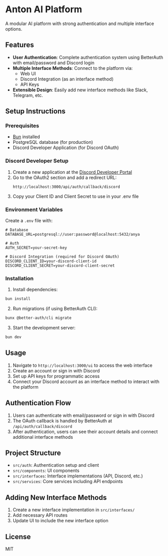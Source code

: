 # Anton AI Platform

A modular AI platform with strong authentication and multiple interface options.

## Features

- **User Authentication**: Complete authentication system using BetterAuth with email/password and Discord login
- **Multiple Interface Methods**: Connect to the platform via:
  - Web UI
  - Discord Integration (as an interface method)
  - API Keys
- **Extensible Design**: Easily add new interface methods like Slack, Telegram, etc.

## Setup Instructions

### Prerequisites

- [Bun](https://bun.sh/) installed
- PostgreSQL database (for production)
- Discord Developer Application (for Discord OAuth)

### Discord Developer Setup

1. Create a new application at the [Discord Developer Portal](https://discord.com/developers/applications)
2. Go to the OAuth2 section and add a redirect URL:
   ```
   http://localhost:3000/api/auth/callback/discord
   ```
3. Copy your Client ID and Client Secret to use in your .env file

### Environment Variables

Create a `.env` file with:

```
# Database
DATABASE_URL=postgresql://user:password@localhost:5432/anya

# Auth
AUTH_SECRET=your-secret-key

# Discord Integration (required for Discord OAuth)
DISCORD_CLIENT_ID=your-discord-client-id  
DISCORD_CLIENT_SECRET=your-discord-client-secret
```

### Installation

1. Install dependencies:

```bash
bun install
```

2. Run migrations (if using BetterAuth CLI):

```bash
bunx @better-auth/cli migrate
```

3. Start the development server:

```bash
bun dev
```

## Usage

1. Navigate to `http://localhost:3000/ui` to access the web interface
2. Create an account or sign in with Discord
3. Set up API keys for programmatic access
4. Connect your Discord account as an interface method to interact with the platform

## Authentication Flow

1. Users can authenticate with email/password or sign in with Discord
2. The OAuth callback is handled by BetterAuth at `/api/auth/callback/discord`
3. After authentication, users can see their account details and connect additional interface methods

## Project Structure

- `src/auth`: Authentication setup and client
- `src/components`: UI components
- `src/interfaces`: Interface implementations (API, Discord, etc.)
- `src/services`: Core services including API endpoints

## Adding New Interface Methods

1. Create a new interface implementation in `src/interfaces/`
2. Add necessary API routes
3. Update UI to include the new interface option

## License

MIT

